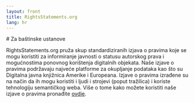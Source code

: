```yaml
---
layout: front
title: RightsStatements.org
lang: hr
---
```


<div class="box">
# Za baštinske ustanove

RightsStatements.org pruža skup standardiziranih izjava o pravima koje se mogu koristiti za informiranje javnosti o statusu autorskog prava i mogućnostima ponovnog korištenja digitalnih objekata. Naše izjave o pravima podržavaju najveće platforme za okupljanje podataka kao što su Digitalna javna knjižnica Amerike i Europeana. Izjave o pravima izrađene su na način da ih mogu koristiti i ljudi i strojevi (poput tražilica) i koriste tehnologiju semantičkog weba. Više o tome kako možete koristiti naše izjave o pravima pronađite [ovdje]({{site.url}}/en/documentation#use-by-cultural-heritage-institutions).
</div>
